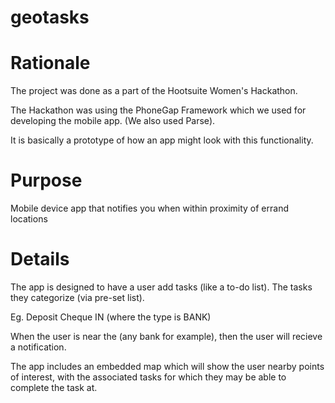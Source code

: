 geotasks
========

Rationale
========
The project was done as a part of the Hootsuite Women's Hackathon.

The Hackathon was using the PhoneGap Framework which we used for developing the mobile app. (We also used Parse). 

It is basically a prototype of how an app might look with this functionality.


Purpose
=======
Mobile device app that notifies you when within proximity of errand locations


Details
=======
The app is designed to have a user add tasks (like a to-do list). The tasks they categorize (via pre-set list).

Eg. Deposit Cheque IN <type> (where the type is BANK)

When the user is near the <type> (any bank for example), then the user will recieve a notification.

The app includes an embedded map which will show the user nearby points of interest, with the associated tasks for which
they may be able to complete the task at.

